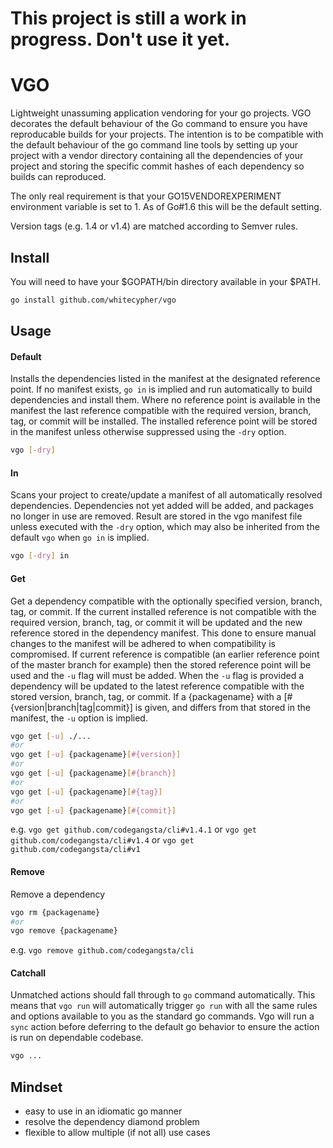 This project is still a work in progress. Don't use it yet.
===========================================================

VGO
===

Lightweight unassuming application vendoring for your go projects. VGO decorates the default behaviour of the Go command to ensure you have reproducable builds for your projects. The intention is to be compatible with the default behaviour of the go command line tools by setting up your project with a vendor directory containing all the dependencies of your project and storing the specific commit hashes of each dependency so builds can reproduced.

The only real requirement is that your GO15VENDOREXPERIMENT environment variable is set to 1. As of Go#1.6 this will be the default setting.

Version tags (e.g. 1.4 or v1.4) are matched according to Semver rules.

Install
-------

You will need to have your $GOPATH/bin directory available in your $PATH.

```sh
go install github.com/whitecypher/vgo
```

Usage
-----

#### Default

Installs the dependencies listed in the manifest at the designated reference point. If no manifest exists, `go in` is implied and run automatically to build dependencies and install them. Where no reference point is available in the manifest the last reference compatible with the required version, branch, tag, or commit will be installed. The installed reference point will be stored in the manifest unless otherwise suppressed using the `-dry` option.

```sh
vgo [-dry]
```

#### In

Scans your project to create/update a manifest of all automatically resolved dependencies. Dependencies not yet added will be added, and packages no longer in use are removed. Result are stored in the vgo manifest file unless executed with the `-dry` option, which may also be inherited from the default `vgo` when `go in` is implied.

```sh
vgo [-dry] in
```

#### Get

Get a dependency compatible with the optionally specified version, branch, tag, or commit. If the current installed reference is not compatible with the required version, branch, tag, or commit it will be updated and the new reference stored in the dependency manifest. This done to ensure manual changes to the manifest will be adhered to when compatibility is compromised. If current reference is compatible (an earlier reference point of the master branch for example) then the stored reference point will be used and the `-u` flag will must be added. When the `-u` flag is provided a dependency will be updated to the latest reference compatible with the stored version, branch, tag, or commit. If a {packagename} with a [#{version|branch|tag|commit}] is given, and differs from that stored in the manifest, the `-u` option is implied.

```sh
vgo get [-u] ./...
#or
vgo get [-u] {packagename}[#{version}]
#or
vgo get [-u] {packagename}[#{branch}]
#or
vgo get [-u] {packagename}[#{tag}]
#or
vgo get [-u] {packagename}[#{commit}]
```

e.g. `vgo get github.com/codegangsta/cli#v1.4.1` or `vgo get github.com/codegangsta/cli#v1.4` or `vgo get github.com/codegangsta/cli#v1`

#### Remove

Remove a dependency

```sh
vgo rm {packagename}
#or
vgo remove {packagename}
```

e.g. `vgo remove github.com/codegangsta/cli`

#### Catchall

Unmatched actions should fall through to `go` command automatically. This means that `vgo run` will automatically trigger `go run` with all the same rules and options available to you as the standard go commands. Vgo will run a `sync` action before deferring to the default go behavior to ensure the action is run on dependable codebase.

```sh
vgo ...
```

Mindset
-------

-	easy to use in an idiomatic go manner
-	resolve the dependency diamond problem
-	flexible to allow multiple (if not all) use cases

